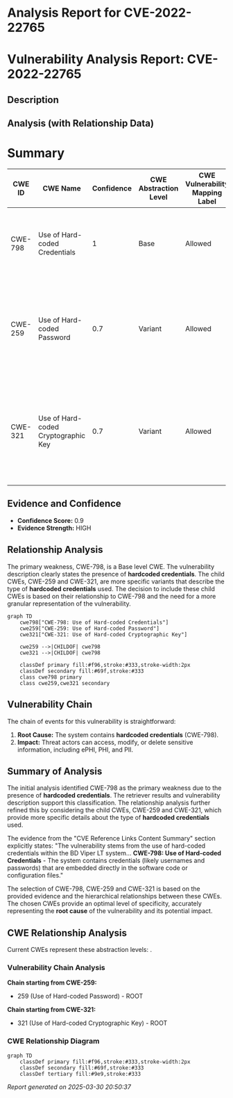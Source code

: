 # Analysis Report for CVE-2022-22765

# Vulnerability Analysis Report: CVE-2022-22765

## Description



## Analysis (with Relationship Data)

# Summary
| CWE ID | CWE Name | Confidence | CWE Abstraction Level | CWE Vulnerability Mapping Label | CWE-Vulnerability Mapping Notes |
|---|---|---|---|---|---|
| CWE-798 | Use of Hard-coded Credentials | 1 | Base | Allowed | Primary CWE. The vulnerability stems from the system containing **hardcoded credentials**. |
| CWE-259 | Use of Hard-coded Password | 0.7 | Variant | Allowed | Secondary CWE. A more specific variant of CWE-798, focusing on **hardcoded passwords** being the specific type of credential. |
| CWE-321 | Use of Hard-coded Cryptographic Key | 0.7 | Variant | Allowed | Secondary CWE. A more specific variant of CWE-798, focusing on **hardcoded cryptographic keys** being the specific type of credential. |

## Evidence and Confidence

*   **Confidence Score:** 0.9
*   **Evidence Strength:** HIGH

## Relationship Analysis
The primary weakness, CWE-798, is a Base level CWE. The vulnerability description clearly states the presence of **hardcoded credentials**. The child CWEs, CWE-259 and CWE-321, are more specific variants that describe the type of **hardcoded credentials** used. The decision to include these child CWEs is based on their relationship to CWE-798 and the need for a more granular representation of the vulnerability.

```mermaid
graph TD
    cwe798["CWE-798: Use of Hard-coded Credentials"]
    cwe259["CWE-259: Use of Hard-coded Password"]
    cwe321["CWE-321: Use of Hard-coded Cryptographic Key"]
    
    cwe259 -->|CHILDOF| cwe798
    cwe321 -->|CHILDOF| cwe798
    
    classDef primary fill:#f96,stroke:#333,stroke-width:2px
    classDef secondary fill:#69f,stroke:#333
    class cwe798 primary
    class cwe259,cwe321 secondary
```

## Vulnerability Chain
The chain of events for this vulnerability is straightforward:
1.  **Root Cause:** The system contains **hardcoded credentials** (CWE-798).
2.  **Impact:** Threat actors can access, modify, or delete sensitive information, including ePHI, PHI, and PII.

## Summary of Analysis
The initial analysis identified CWE-798 as the primary weakness due to the presence of **hardcoded credentials**. The retriever results and vulnerability description support this classification. The relationship analysis further refined this by considering the child CWEs, CWE-259 and CWE-321, which provide more specific details about the type of **hardcoded credentials** used.

The evidence from the "CVE Reference Links Content Summary" section explicitly states: "The vulnerability stems from the use of hard-coded credentials within the BD Viper LT system... **CWE-798: Use of Hard-coded Credentials** - The system contains credentials (likely usernames and passwords) that are embedded directly in the software code or configuration files."

The selection of CWE-798, CWE-259 and CWE-321 is based on the provided evidence and the hierarchical relationships between these CWEs. The chosen CWEs provide an optimal level of specificity, accurately representing the **root cause** of the vulnerability and its potential impact.


## CWE Relationship Analysis

Current CWEs represent these abstraction levels: .


### Vulnerability Chain Analysis

**Chain starting from CWE-259:**
- 259 (Use of Hard-coded Password) - ROOT


**Chain starting from CWE-321:**
- 321 (Use of Hard-coded Cryptographic Key) - ROOT



### CWE Relationship Diagram

```mermaid
graph TD
    classDef primary fill:#f96,stroke:#333,stroke-width:2px
    classDef secondary fill:#69f,stroke:#333
    classDef tertiary fill:#9e9,stroke:#333
```



*Report generated on 2025-03-30 20:50:37*

